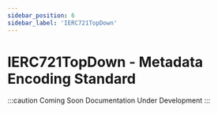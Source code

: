 ```yaml
---
sidebar_position: 6
sidebar_label: 'IERC721TopDown'
---
```


# IERC721TopDown - Metadata Encoding Standard

:::caution Coming Soon
Documentation Under Development
:::
